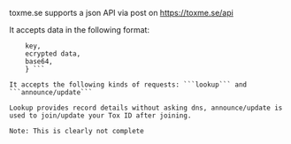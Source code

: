 toxme.se supports a json API via post on https://toxme.se/api

It accepts data in the following format: 
``` {action,
    key,
    ecrypted data,
    base64,
    } ```
    
It accepts the following kinds of requests: ```lookup``` and ```announce/update```

Lookup provides record details without asking dns, announce/update is used to join/update your Tox ID after joining.
    
Note: This is clearly not complete
